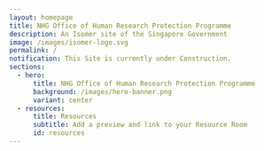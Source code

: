 ```yaml
---
layout: homepage
title: NHG Office of Human Research Protection Programme
description: An Isomer site of the Singapore Government
image: /images/isomer-logo.svg
permalink: /
notification: This Site is currently under Construction.
sections:
  - hero:
      title: NHG Office of Human Research Protection Programme
      background: /images/hero-banner.png
      variant: center
  - resources:
      title: Resources
      subtitle: Add a preview and link to your Resource Room
      id: resources
---
```

